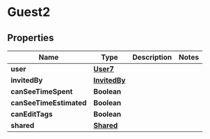 

# Guest2


## Properties

| Name | Type | Description | Notes |
|------------ | ------------- | ------------- | -------------|
|**user** | [**User7**](User7.md) |  |  |
|**invitedBy** | [**InvitedBy**](InvitedBy.md) |  |  |
|**canSeeTimeSpent** | **Boolean** |  |  |
|**canSeeTimeEstimated** | **Boolean** |  |  |
|**canEditTags** | **Boolean** |  |  |
|**shared** | [**Shared**](Shared.md) |  |  |



